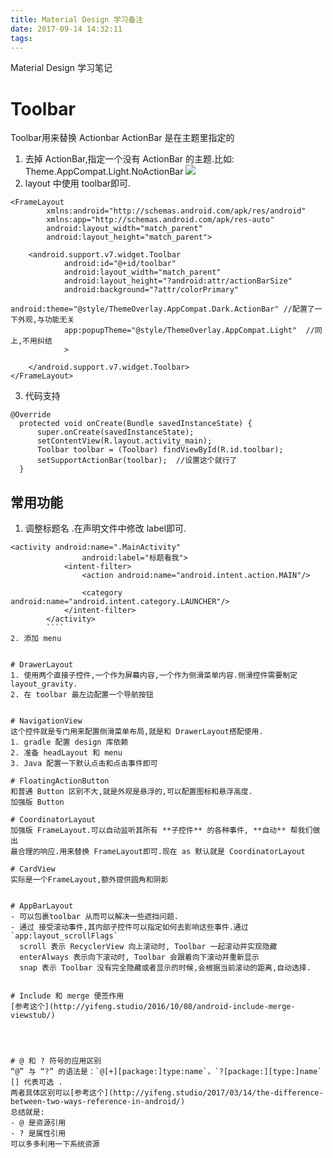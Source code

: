 ```yaml
---
title: Material Design 学习备注
date: 2017-09-14 14:32:11
tags:
---
```

Material Design 学习笔记<!--more-->
# Toolbar
Toolbar用来替换 Actionbar
ActionBar 是在主题里指定的
1. 去掉 ActionBar,指定一个没有 ActionBar 的主题.比如: Theme.AppCompat.Light.NoActionBar
![](https://ws4.sinaimg.cn/large/006tNc79gy1fjj356klunj30dw0oqaac.jpg)
2. layout 中使用 toolbar即可.
```
<FrameLayout
        xmlns:android="http://schemas.android.com/apk/res/android"
        xmlns:app="http://schemas.android.com/apk/res-auto"
        android:layout_width="match_parent"
        android:layout_height="match_parent">

    <android.support.v7.widget.Toolbar
            android:id="@+id/toolbar"
            android:layout_width="match_parent"
            android:layout_height="?android:attr/actionBarSize"
            android:background="?attr/colorPrimary"
            android:theme="@style/ThemeOverlay.AppCompat.Dark.ActionBar" //配置了一下外观,与功能无关
            app:popupTheme="@style/ThemeOverlay.AppCompat.Light"  //同上,不用纠结
            >

    </android.support.v7.widget.Toolbar>
</FrameLayout>
```
3. 代码支持
```
@Override
  protected void onCreate(Bundle savedInstanceState) {
      super.onCreate(savedInstanceState);
      setContentView(R.layout.activity_main);
      Toolbar toolbar = (Toolbar) findViewById(R.id.toolbar);
      setSupportActionBar(toolbar);  //设置这个就行了
  }
  ```

## 常用功能
1. 调整标题名 .在声明文件中修改 label即可.

```
<activity android:name=".MainActivity"
                android:label="标题看我">
            <intent-filter>
                <action android:name="android.intent.action.MAIN"/>

                <category android:name="android.intent.category.LAUNCHER"/>
            </intent-filter>
        </activity>
        ````
2. 添加 menu


# DrawerLayout
1. 使用两个直接子控件,一个作为屏幕内容,一个作为侧滑菜单内容.侧滑控件需要制定 layout_gravity.
2. 在 toolbar 最左边配置一个导航按钮


# NavigationView
这个控件就是专门用来配置侧滑菜单布局,就是和 DrawerLayout搭配使用.
1. gradle 配置 design 库依赖
2. 准备 headLayout 和 menu
3. Java 配置一下默认点击和点击事件即可

# FloatingActionButton
和普通 Button 区别不大,就是外观是悬浮的,可以配置图标和悬浮高度.
加强版 Button

# CoordinatorLayout
加强版 FrameLayout.可以自动监听其所有 **子控件** 的各种事件, **自动** 帮我们做出
最合理的响应.用来替换 FrameLayout即可.现在 as 默认就是 CoordinatorLayout

# CardView
实际是一个FrameLayout,额外提供圆角和阴影


# AppBarLayout
- 可以包裹toolbar 从而可以解决一些遮挡问题.
- 通过 接受滚动事件,其内部子控件可以指定如何去影响这些事件.通过`app:layout_scrollFlags`
  scroll 表示 RecyclerView 向上滚动时, Toolbar 一起滚动并实现隐藏
  enterAlways 表示向下滚动时, Toolbar 会跟着向下滚动并重新显示
  snap 表示 Toolbar 没有完全隐藏或者显示的时候,会根据当前滚动的距离,自动选择.


# Include 和 merge 便签作用
[参考这个](http://yifeng.studio/2016/10/08/android-include-merge-viewstub/)




# @ 和 ? 符号的应用区别
“@” 与 “?” 的语法是：`@[+][package:]type:name`，`?[package:][type:]name` [] 代表可选 .
两者具体区别可以[参考这个](http://yifeng.studio/2017/03/14/the-difference-between-two-ways-reference-in-android/)
总结就是:
- @ 是资源引用
- ? 是属性引用
可以多多利用一下系统资源
